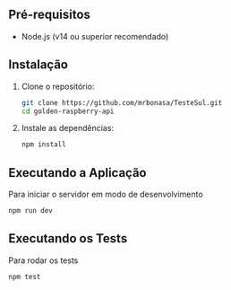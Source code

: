 ## Pré-requisitos
- Node.js (v14 ou superior recomendado)

## Instalação

1.  Clone o repositório:
    ```bash
    git clone https://github.com/mrbonasa/TesteSul.git
    cd golden-raspberry-api
    ```

2.  Instale as dependências:
    ```bash
    npm install
    ```

## Executando a Aplicação

Para iniciar o servidor em modo de desenvolvimento
```bash
npm run dev

```
## Executando os Tests
Para rodar os tests
```bash
npm test
